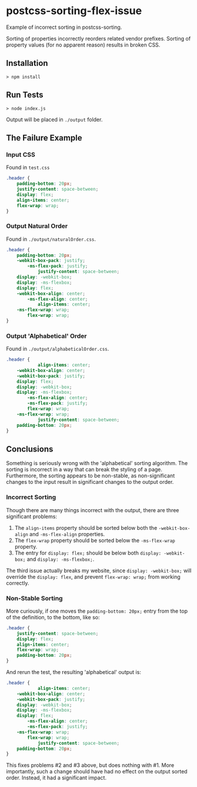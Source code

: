 # postcss-sorting-flex-issue
Example of incorrect sorting in postcss-sorting.

Sorting of properties incorrectly reorders related vendor prefixes.
Sorting of property values (for no apparent reason) results in broken CSS.

## Installation

```
> npm install
```

## Run Tests

```
> node index.js
```

Output will be placed in `./output` folder.


## The Failure Example

### Input CSS

Found in `test.css`

```css
.header {
    padding-bottom: 20px;
    justify-content: space-between;
    display: flex;
    align-items: center;
    flex-wrap: wrap;
}
```

### Output Natural Order

Found in `./output/naturalOrder.css`.

```css
.header {
    padding-bottom: 20px;
    -webkit-box-pack: justify;
        -ms-flex-pack: justify;
            justify-content: space-between;
    display: -webkit-box;
    display: -ms-flexbox;
    display: flex;
    -webkit-box-align: center;
        -ms-flex-align: center;
            align-items: center;
    -ms-flex-wrap: wrap;
        flex-wrap: wrap;
}
```

### Output 'Alphabetical' Order

Found in `./output/alphabeticalOrder.css`.

```css
.header {
            align-items: center;
    -webkit-box-align: center;
    -webkit-box-pack: justify;
    display: flex;
    display: -webkit-box;
    display: -ms-flexbox;
        -ms-flex-align: center;
        -ms-flex-pack: justify;
        flex-wrap: wrap;
    -ms-flex-wrap: wrap;
            justify-content: space-between;
    padding-bottom: 20px;
}
```

## Conclusions

Something is seriously wrong with the 'alphabetical' sorting algorithm. The sorting is incorrect in a way that can break the styling of a page. Furthermore, the sorting appears to be non-stable, as non-significant changes to the input result in significant changes to the output order.

### Incorrect Sorting

Though there are many things incorrect with the output, there are three significant problems:

1. The `align-items` property should be sorted below both the `-webkit-box-align` and `-ms-flex-align` properties.
2. The `flex-wrap` property should be sorted below the `-ms-flex-wrap` property.
3. The entry for `display: flex;` should be below both `display: -webkit-box;` and `display: -ms-flexbox;`.

The third issue actually breaks my website, since `display: -webkit-box;` will override the `display: flex`, and prevent `flex-wrap: wrap;` from working correctly.

### Non-Stable Sorting

More curiously, if one moves the `padding-bottom: 20px;` entry from the top of the definition, to the bottom, like so:

```css
.header {
    justify-content: space-between;
    display: flex;
    align-items: center;
    flex-wrap: wrap;
    padding-bottom: 20px;
}
```

And rerun the test, the resulting 'alphabetical' output is:

```css
.header {
            align-items: center;
    -webkit-box-align: center;
    -webkit-box-pack: justify;
    display: -webkit-box;
    display: -ms-flexbox;
    display: flex;
        -ms-flex-align: center;
        -ms-flex-pack: justify;
    -ms-flex-wrap: wrap;
        flex-wrap: wrap;
            justify-content: space-between;
    padding-bottom: 20px;
}
```

This fixes problems #2 and #3 above, but does nothing with #1. More importantly, such a change should have had no effect on the output sorted order. Instead, it had a significant impact.
